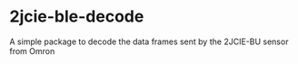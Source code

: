 # 2jcie-ble-decode
A simple package to decode the data frames sent by the 2JCIE-BU sensor from Omron
